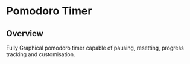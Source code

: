 # Pomodoro Timer
## Overview 
<p>Fully Graphical pomodoro timer capable of pausing, resetting, progress tracking and customisation.<p>
